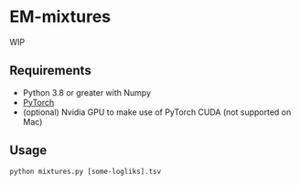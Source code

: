 # EM-mixtures

WIP

## Requirements

- Python 3.8 or greater with Numpy
- [PyTorch](https://pytorch.org/get-started/locally/)
- (optional) Nvidia GPU to make use of PyTorch CUDA (not supported on Mac)

## Usage

`python mixtures.py [some-logliks].tsv`
